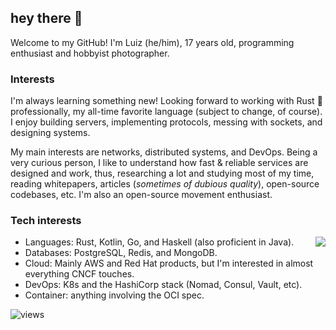 ## hey there 👋

Welcome to my GitHub! I'm Luiz (he/him), 17 years old, programming enthusiast and hobbyist photographer.  

### Interests

I'm always learning something new! Looking forward to working with Rust 🦀 professionally, my all-time favorite language (subject to change, of course). I enjoy building servers, implementing protocols, messing with sockets, and designing systems. 

My main interests are networks, distributed systems, and DevOps. Being a very curious person, I like to understand how fast & reliable services are designed and work, thus, researching a lot and studying most of my time, reading whitepapers, articles (_sometimes of dubious quality_), open-source codebases, etc. I'm also an open-source movement enthusiast.

### Tech interests

<img align='right' src="https://github-readme-stats.vercel.app/api?username=SaiintBrisson&hide=stars,contribs&hide_rank=true&disable_animations=true&hide_title=true&count_private=true">

* Languages: Rust, Kotlin, Go, and Haskell (also proficient in Java).
* Databases: PostgreSQL, Redis, and MongoDB.
* Cloud: Mainly AWS and Red Hat products, but I'm interested in almost everything CNCF touches.
* DevOps: K8s and the HashiCorp stack (Nomad, Consul, Vault, etc).
* Container: anything involving the OCI spec.

![views]

<!--Links-->

[twitter]: https://img.shields.io/twitter/follow/saiintbrisson?color=blue&label=Twitter&style=for-the-badge
[github]: https://github.com/SaiintBrisson
[views]: https://komarev.com/ghpvc/?username=SaiintBrisson
